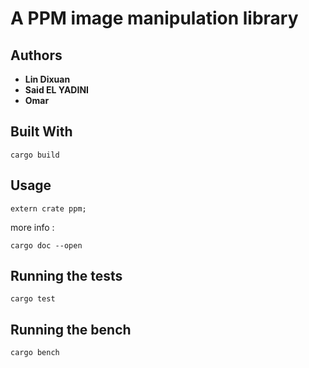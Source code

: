 # A PPM image manipulation library

## Authors

* **Lin Dixuan**
* **Said EL YADINI**
* **Omar**

## Built With

```
cargo build
```

## Usage
```
extern crate ppm;
```
more info :

```
cargo doc --open
```

## Running the tests

```
cargo test
```

## Running the bench

```
cargo bench
```
